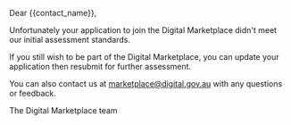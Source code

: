 Dear {{contact_name}},

Unfortunately your application to join the Digital Marketplace didn't meet our initial assessment standards.

If you still wish to be part of the Digital Marketplace, you can update your application then resubmit for further assessment.

You can also contact us at [marketplace@digital.gov.au](mailto:marketplace@digital.gov.au) with any questions or feedback.

The Digital Marketplace team
